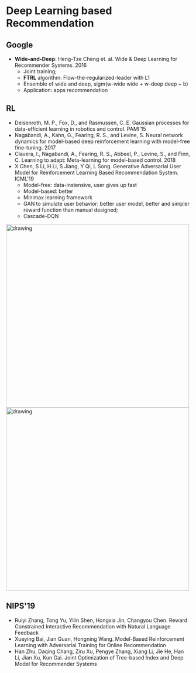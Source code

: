# Deep Learning based Recommendation

## Google
- **Wide-and-Deep**: Heng-Tze Cheng et. al. Wide & Deep Learning for Recommender Systems. 2016
	- Joint training;
	- **FTRL** algorithm: Flow-the-regularized-leader with L1
	- Ensemble of wide and deep, sigm(w-wide wide + w-deep deep + b)
	- Application: apps recommendation

## RL
- Deisenroth, M. P., Fox, D., and Rasmussen, C. E. Gaussian processes for data-efficient learning in robotics and control. PAMI'15
- Nagabandi, A., Kahn, G., Fearing, R. S., and Levine, S. Neural network dynamics for model-based deep reinforcement
learning with model-free fine-tuning. 2017
- Clavera, I., Nagabandi, A., Fearing, R. S., Abbeel, P., Levine, S., and Finn, C. Learning to adapt: Meta-learning for model-based control. 2018
- X Chen, S Li, H Li, S Jiang, Y Qi, L Song. Generative Adversarial User Model for Reinforcement Learning Based Recommendation System. ICML'19
	- Model-free: data-instensive, user gives up fast
	- Model-based: better
	- Minimax learning framework
	- GAN to simulate user behavior: better user model, better and simpler reward function than manual designed;
	- Cascade-DQN
<img src="/Recommendation/images/minimax.png" alt="drawing" width="500"/>
<img src="/Recommendation/images/cascade-dqn.png" alt="drawing" width="500"/>

## NIPS'19
- Ruiyi Zhang, Tong Yu, Yilin Shen, Hongxia Jin, Changyou Chen. Reward Constrained Interactive Recommendation with Natural Language Feedback
- Xueying Bai, Jian Guan, Hongning Wang. Model-Based Reinforcement Learning with Adversarial Training for Online Recommendation
- Han Zhu, Daqing Chang, Ziru Xu, Pengye Zhang, Xiang Li, Jie He, Han Li, Jian Xu, Kun Gai. Joint Optimization of Tree-based Index and Deep Model for Recommender Systems
